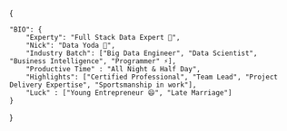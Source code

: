{

	"BIO": {
		"Experty": "Full Stack Data Expert 🔭",
		"Nick": "Data Yoda 🤔",
		"Industry Batch": ["Big Data Engineer", "Data Scientist", "Business Intelligence", "Programmer" ⚡],
		"Productive Time" : "All Night & Half Day", 
		"Highlights": ["Certified Professional", "Team Lead", "Project Delivery Expertise", "Sportsmanship in work"],
		"Luck" : ["Young Entrepreneur 😄", "Late Marriage"]
	}
	
}
